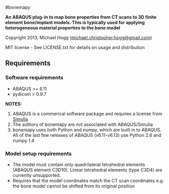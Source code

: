 #bonemapy

**An ABAQUS plug-in to map bone properties from CT scans to 3D finite element bone/implant models. This is typically used for applying heterogeneous material properties to the bone model**

Copyright 2013, Michael Hogg (michael.christopher.hogg@gmail.com)

MIT license - See LICENSE.txt for details on usage and distribution

## Requirements

### Software requirements

* ABAQUS  >= 6.11
* pydicom >  0.9.7

**NOTES:**

1.  ABAQUS is a commerical software package and requires a license from [Simulia](http://www.3ds.com/products-services/simulia/overview/)
2.  The authors of bonemapy are not associated with ABAQUS/Simulia 
3.  bonemapy uses both Python and numpy, which are built in to ABAQUS. All of the last few releases of ABAQUS (v6.11-v6.13) use Python 2.6 and numpy 1.4

### Model setup requirements

* The model must contain only quadrilateral tetrahedral elements (ABAQUS element C3D10). Linear tetrahedral elements (type C3D4) are currently unsupported.
* Requires that the model coordinates match the CT scan coordinates e.g. the bone model cannot be shifted from its original position
